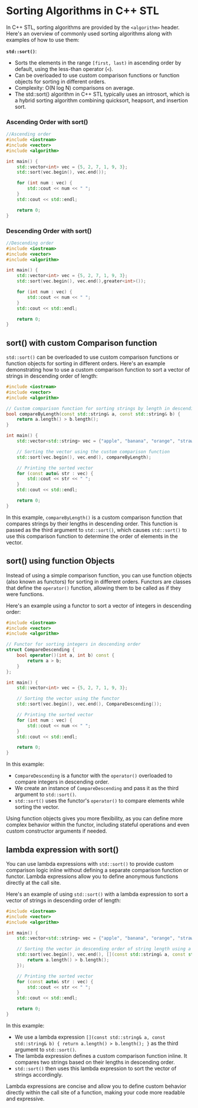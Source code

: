 # Sorting Algorithms in C++ STL

In C++ STL, sorting algorithms are provided by the `<algorithm>` header. Here's an overview of commonly used sorting algorithms along with examples of how to use them:

**`std::sort()`**:
   - Sorts the elements in the range `[first, last)` in ascending order by default, using the less-than operator (`<`).
   - Can be overloaded to use custom comparison functions or function objects for sorting in different orders.
   - Complexity: O(N log N) comparisons on average.
   - The std::sort() algorithm in C++ STL typically uses an introsort, which is a hybrid sorting algorithm combining quicksort, heapsort, and insertion sort.
   
 ### Ascending Order with sort()
   ```cpp
   //Ascending order
   #include <iostream>
   #include <vector>
   #include <algorithm>

   int main() {
       std::vector<int> vec = {5, 2, 7, 1, 9, 3};
       std::sort(vec.begin(), vec.end());

       for (int num : vec) {
           std::cout << num << " ";
       }
       std::cout << std::endl;

       return 0;
   }
   ```
 ### Descending Order with sort()
   ```cpp
   //Descending order
   #include <iostream>
   #include <vector>
   #include <algorithm>

   int main() {
       std::vector<int> vec = {5, 2, 7, 1, 9, 3};
       std::sort(vec.begin(), vec.end(),greater<int>());

       for (int num : vec) {
           std::cout << num << " ";
       }
       std::cout << std::endl;

       return 0;
   }
   ```
## sort() with custom Comparison function
`std::sort()` can be overloaded to use custom comparison functions or function objects for sorting in different orders. Here's an example demonstrating how to use a custom comparison function to sort a vector of strings in descending order of length:

```cpp
#include <iostream>
#include <vector>
#include <algorithm>

// Custom comparison function for sorting strings by length in descending order
bool compareByLength(const std::string& a, const std::string& b) {
    return a.length() > b.length();
}

int main() {
    std::vector<std::string> vec = {"apple", "banana", "orange", "strawberry", "kiwi"};

    // Sorting the vector using the custom comparison function
    std::sort(vec.begin(), vec.end(), compareByLength);

    // Printing the sorted vector
    for (const auto& str : vec) {
        std::cout << str << " ";
    }
    std::cout << std::endl;

    return 0;
}
```

In this example, `compareByLength()` is a custom comparison function that compares strings by their lengths in descending order. This function is passed as the third argument to `std::sort()`, which causes `std::sort()` to use this comparison function to determine the order of elements in the vector.


## sort() using function Objects 

Instead of using a simple comparison function, you can use function objects (also known as functors) for sorting in different orders. Functors are classes that define the `operator()` function, allowing them to be called as if they were functions.

Here's an example using a functor to sort a vector of integers in descending order:

```cpp
#include <iostream>
#include <vector>
#include <algorithm>

// Functor for sorting integers in descending order
struct CompareDescending {
    bool operator()(int a, int b) const {
        return a > b;
    }
};

int main() {
    std::vector<int> vec = {5, 2, 7, 1, 9, 3};

    // Sorting the vector using the functor
    std::sort(vec.begin(), vec.end(), CompareDescending());

    // Printing the sorted vector
    for (int num : vec) {
        std::cout << num << " ";
    }
    std::cout << std::endl;

    return 0;
}
```

In this example:

- `CompareDescending` is a functor with the `operator()` overloaded to compare integers in descending order.
- We create an instance of `CompareDescending` and pass it as the third argument to `std::sort()`.
- `std::sort()` uses the functor's `operator()` to compare elements while sorting the vector.

Using function objects gives you more flexibility, as you can define more complex behavior within the functor, including stateful operations and even custom constructor arguments if needed.

## lambda expression with sort()

You can use lambda expressions with `std::sort()` to provide custom comparison logic inline without defining a separate comparison function or functor. Lambda expressions allow you to define anonymous functions directly at the call site.

Here's an example of using `std::sort()` with a lambda expression to sort a vector of strings in descending order of length:

```cpp
#include <iostream>
#include <vector>
#include <algorithm>

int main() {
    std::vector<std::string> vec = {"apple", "banana", "orange", "strawberry", "kiwi"};

    // Sorting the vector in descending order of string length using a lambda expression
    std::sort(vec.begin(), vec.end(), [](const std::string& a, const std::string& b) {
        return a.length() > b.length();
    });

    // Printing the sorted vector
    for (const auto& str : vec) {
        std::cout << str << " ";
    }
    std::cout << std::endl;

    return 0;
}
```

In this example:

- We use a lambda expression `[](const std::string& a, const std::string& b) { return a.length() > b.length(); }` as the third argument to `std::sort()`.
- The lambda expression defines a custom comparison function inline. It compares two strings based on their lengths in descending order.
- `std::sort()` then uses this lambda expression to sort the vector of strings accordingly.

Lambda expressions are concise and allow you to define custom behavior directly within the call site of a function, making your code more readable and expressive.
